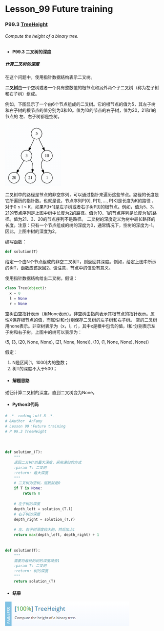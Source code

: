 # Lesson_99 Future training


### P99.3 [TreeHeight](https://app.codility.com/programmers/lessons/99-future_training/str_symmetry_point/) 

###### Compute the height of a binary tree.

* #### P99.3 二叉树的深度

#####  计算二叉树的深度

在这个问题中，使用指针数据结构表示二叉树。

**二叉树**由一个空树或者一个具有整数值的根节点和另外两个子二叉树（称为左子树和右子树）组成。

例如，下图显示了一个由6个节点组成的二叉树。它的根节点的值为5，其左子树和右子树的根节点的值分别为3和10。值为10的节点的右子树，值为20，21和1的节点的
左、右子树都是空树。

![image](https://github.com/Anfany/Codility-Lessons-By-Python3/blob/master/L99_Future%20training/99.3.1.png)

二叉树中的路径是节点的非空序列，可以通过指针来遍历这些节点。路径的长度是它所遍历的指针数。也就是说，节点序列P[0], P[1], ..., P[K]是长度为K的路径
，对于0 ≤ I < K，如果P[I+1]是左子树或者右子树P[I]的根节点。例如，值为5、3、21的节点序列是上图中树中长度为2的路径。值为10、1的节点序列是长度为1的路径。值为21、3、20的节点序列不是路径。
二叉树的深度定义为树中最长路径的长度。注意：只有一个节点组成的树的深度为0，通常情况下，空树的深度为-1。因此，上图中树的深度为2。


编写函数：
```python
def solution(T)
```

给定一个由N个节点组成的非空二叉树T，则返回其深度。例如，给定上图中所示的树T，函数应该返回2。请注意，节点中的值没有意义。

使用指针数据结构给出二叉树。假设：

```python
class Tree(object):
  x = 0
  l = None
  r = None
```

空树由空指针表示（用None表示）。非空树由指向表示其根节点的指针表示。属性X保存根节点的值，而属性l和r分别保存二叉树的左子树和右子树。
空的二叉树用none表示。非空树表示为（x，l，r），其中x是根中包含的值，l和r分别表示左子树和右子树。上图中的树可以表示为：

(5, (3, (20, None, None), (21, None, None)), (10, (1, None, None), None))

假定：
  1. N是区间[1，1000]内的整数；
  2. 树T的深度不大于500；
  
 

* #### 解题思路

 递归计算二叉树的深度，直到二叉树变为None。

* #### Python3代码

```python
# -*- coding：utf-8 -*-
# &Author  AnFany
# Lesson 99：Future training
# P 99.3 TreeHeight



def solution_(T):
    """
    返回二叉树T的最大深度，采用递归的方式
    :param T: 二叉树
    :return: 最大深度
    """
    # 二叉树为空树，层数就是0
    if T is None:
        return 0

    # 左子树的深度
    depth_left = solution_(T.l)
    # 右子树的深度
    depth_right = solution_(T.r)

    # 左、右子树深度较大的，然后加上1
    return max(depth_left, depth_right) + 1


def solution(T):
    """
    需要将最终的树的深度减去1
    :param T: 二叉树
    :return: 树的深度
    """
    return solution_(T)
```

* #### 结果



![image](https://github.com/Anfany/Codility-Lessons-By-Python3/blob/master/L99_Future%20training/99.3.png)
